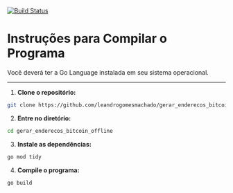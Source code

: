 [![Build Status](https://github.com/leandrogomesmachado/gerar_enderecos_bitcoin_offline/workflows/go/badge.svg)](https://github.com/leandrogomesmachado/gerar_enderecos_bitcoin_offline/actions)

# Instruções para Compilar o Programa

Você deverá ter a Go Language instalada em seu sistema operacional.

---

1. **Clone o repositório:**

```bash
git clone https://github.com/leandrogomesmachado/gerar_enderecos_bitcoin_offline
```

2. **Entre no diretório:**
```bash
cd gerar_enderecos_bitcoin_offline
```

3. **Instale as dependências:**
```bash
go mod tidy
```

4. **Compile o programa:**
```bash
go build
```
